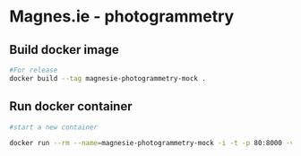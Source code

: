 # Magnes.ie - photogrammetry

## Build docker image
```sh
#For release
docker build --tag magnesie-photogrammetry-mock .
```

## Run docker container
```sh
#start a new container

docker run --rm --name=magnesie-photogrammetry-mock -i -t -p 80:8000 -v $(pwd)/ref:/res magnesie-photogrammetry-mock
```